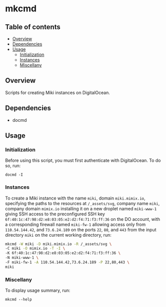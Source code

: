 mkcmd
=====


<a name="toc">Table of contents</a>
-----------------------------------

- [Overview](#overview)
- [Dependencies](#dependencies)
- [Usage](#usage)
  + [Initialization](#init)
  + [Instances](#instances)
  + [Miscellany](#miscellany)


<a name="overview">Overview</a>
-------------------------------

Scripts for creating Miki instances on DigitalOcean.


<a name="dependencies">Dependencies</a>
---------------------------------------

- docmd


<a name="usage">Usage</a>
-------------------------

### <a name="init">Initialization</a>

Before using this script, you must first authenticate with DigitalOcean. To do so, run:

    docmd -I


### <a name="instances">Instances</a>

To create a Miki instance with the name `miki`, domain `miki.mimix.io`, specifying the paths to the
resources at `/_assets/svg`, company name `miki`, company domain `mimix.io` installing it on a new
droplet named `miki-www-1` giving SSH access to the preconfigured SSH key
`6f:40:1c:47:98:d2:e8:03:05:e2:d2:f4:71:f3:ff:36` on the DO account, with a corresponding firewall
named `miki-fw-1` allowing access only from `110.54.144.42`, and `73.6.24.189` on the ports
`22`, `80`, and `443` from the input directory `miki` on the current working directory, run:

```bash
mkcmd -W miki -D miki.mimix.io -R /_assets/svg \
-C miki -O mimix.io -T -I \
-K 6f:40:1c:47:98:d2:e8:03:05:e2:d2:f4:71:f3:ff:36 \
-N miki-www-1 \
-F miki-fw-1 -A 110.54.144.42,73.6.24.189 -P 22,80,443 \
miki
```

### <a name="miscellany">Miscellany</a>

To display usage summary, run:

    mkcmd --help

